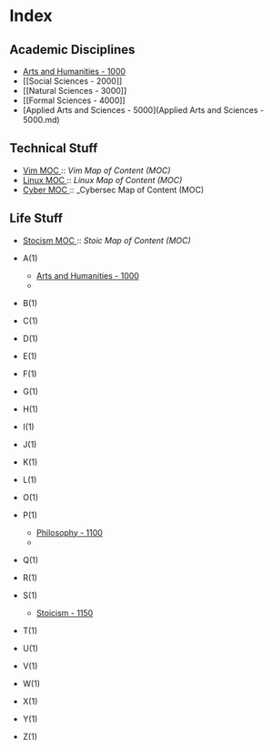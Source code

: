 # Index


## Academic Disciplines
- [Arts and Humanities - 1000](202208240139.md) 
- [[Social Sciences - 2000]]
- [[Natural Sciences - 3000]]
- [[Formal Sciences - 4000]]
- [Applied Arts and Sciences - 5000](Applied Arts and Sciences - 5000.md)

 ## Technical Stuff

- [Vim MOC ](202208110032.md):: _Vim Map of Content (MOC)_
- [Linux MOC ](202208141811.md):: _Linux Map of Content (MOC)_
- [Cyber MOC ](202208141819.md):: _Cybersec Map of Content (MOC)

## Life Stuff

- [Stocism MOC ](202208110131.md):: _Stoic Map of Content (MOC)_


- A(1)
    * [Arts and Humanities - 1000](202208240139.md)
    *   
- B(1)
- C(1)
- D(1)
- E(1)
- F(1)
- G(1)
- H(1)
- I(1)
- J(1)
- K(1)
- L(1)
- O(1)
- P(1)
    * [Philosophy - 1100](202208240144.md)
    * 
- Q(1)
- R(1)
- S(1)
    * [Stoicism - 1150](202208240146.md) 
- T(1)
- U(1)
- V(1)
- W(1)
- X(1)
- Y(1)
- Z(1)







 









